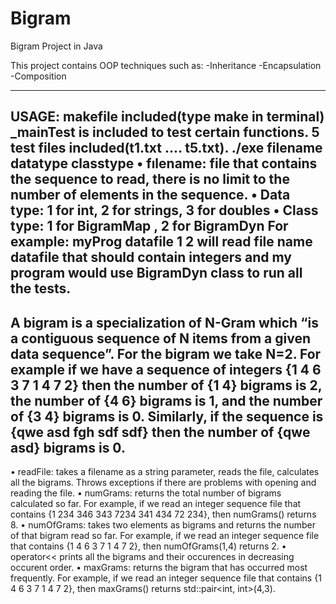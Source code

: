 # Bigram
Bigram Project in Java

This project contains OOP techniques such as:
-Inheritance
-Encapsulation
-Composition


----------------------------------------------------------------------
USAGE:
makefile included(type make in terminal)
_mainTest is included to test certain functions.
5 test files included(t1.txt .... t5.txt).
./exe filename datatype classtype
• fılename: file that contains the sequence to read, 
there is no limit to the number of elements in the sequence.
• Data type: 1 for int, 2 for strings, 3 for doubles
• Class type: 1 for BigramMap , 2 for BigramDyn
For example: myProg datafile 1 2 will read file name datafile that should 
contain integers and my program would use BigramDyn class to run all the tests.
-------------------------------------------------------------------------
A bigram is a specialization of N-Gram which
“is a contiguous sequence of N items from a given data sequence”. 
For the bigram we take N=2. 
For example if we have a sequence of integers {1 4 6 3 7 1 4 7 2} then the number
of {1 4} bigrams is 2,
the number of {4 6} bigrams is 1, and the number of {3 4} bigrams is 0.
Similarly, if the sequence is
{qwe asd fgh sdf sdf} then the number of {qwe asd} bigrams is 0.
-------------------------------------------------------------------------
• readFile: takes a filename as a string parameter, reads the file,
calculates all the bigrams.
Throws exceptions if there are problems with opening and reading the file.
• numGrams: returns the total number of bigrams calculated so far. 
For example, if we read an integer sequence file that contains
{1 234 346 343 7234 341 434 72 234}, then
numGrams() returns 8.
• numOfGrams: takes two elements as bigrams and returns 
the number of that bigram read so far. 
For example, if we read an integer sequence file that contains
 {1 4 6 3 7 1 4 7 2},
then numOfGrams(1,4) returns 2.
• operator<< prints all the bigrams and their occurences in decreasing occurent order.
• maxGrams: returns the bigram that has occurred most frequently. 
For example, if we read an integer sequence file that contains 
{1 4 6 3 7 1 4 7 2}, then maxGrams() returns std::pair<int, int>(4,3).
